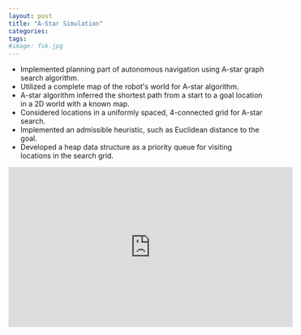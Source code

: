 ```yaml
---
layout: post
title: "A-Star Simulation"
categories:
tags:
#image: fsk.jpg
---
```



- Implemented planning part of autonomous navigation using A-star graph search algorithm.
- Utilized a complete map of the robot's world for A-star algorithm.
- A-star algorithm inferred the shortest path from a start to a goal location in a 2D world with a known map.
- Considered locations in a uniformly spaced, 4-connected grid for A-star search.
- Implemented an admissible heuristic, such as Euclidean distance to the goal.
- Developed a heap data structure as a priority queue for visiting locations in the search grid.
<iframe width="560" height="315" src="https://youtu.be/oaF7JqDY4Hs" title="YouTube video player" frameborder="0" allow="accelerometer; autoplay; clipboard-write; encrypted-media; gyroscope; picture-in-picture; web-share" allowfullscreen></iframe>